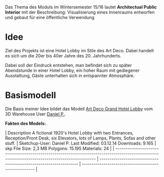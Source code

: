 Das Thema des Moduls im Wintersemester 15/16 lautet **Architectual Public Interior** mit der Beschreibung: Visualisierung eines Innenraums entworfen und gebaut für eine öffentliche Verwendung

# Idee

Ziel des Projekts ist eine Hotel Lobby im Stile des Art Deco. Dabei handelt es sich um die 20er bis 40er Jahre des 20. Jahrhunderts.

Dabei soll der Eindruck entstehen, man befindet sich zu später Abendstunde in einer Hotel Lobby, ein hoher Raum mit gediegener Ausstattung, Gäste unterhalten sich in entspannter Atmosphäre. 

# Basismodell

Die Basis meiner Idee bildet das Modell [Art Deco Grand Hotel Lobby](https://3dwarehouse.sketchup.com/model.html?id=f45c590be18ab64ee9823b596dfb97bd) vom 3D Warehouse User [Daniel P.](https://3dwarehouse.sketchup.com/user.html?id=0887919776644319867265456).

**Fakten des Models:**

| Description
A fictional 1920's Hotel Lobby with two Entrances, Reception/Front Desk, six Elevators, lots of Lamps, Plants, Sofas and other stuff.  | Sketchup-User: Daniel P.
Last Modified: 03.12.14
Downloads: 9.165   | skp File Size: 2,3 MB
Polygons: 15.195
Materials: 24   |
| -------------------------------------------------------------------------------------------------------------------------------------------------- | ------------------------------------------------------------------- | ------------------------------------------------------ |

